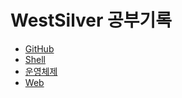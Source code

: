 # WestSilver 공부기록

- [GitHub](https://github.com/WestSilver99/Daily_Study/tree/main/GitHub)
- [Shell](https://github.com/WestSilver99/Daily_Study/tree/main/Shell)
- [운영체제](https://github.com/WestSilver99/Daily_Study/tree/main/OS)
- [Web](https://github.com/WestSilver99/Daily_Study/tree/main/Web)
